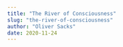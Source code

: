 ```yaml
---
title: "The River of Consciousness"
slug: "the-river-of-consciousness"
author: "Oliver Sacks"
date: 2020-11-24
---
```

